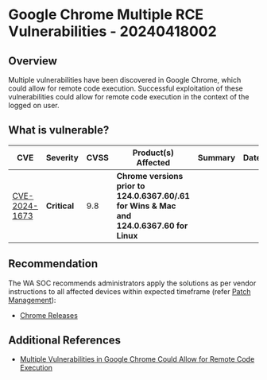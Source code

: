 # Google Chrome Multiple RCE Vulnerabilities - 20240418002

## Overview

Multiple vulnerabilities have been discovered in Google Chrome, which could allow for remote code execution. Successful exploitation of these vulnerabilities could allow for remote code execution in the context of the logged on user.

## What is vulnerable?

| CVE                                                             | Severity     | CVSS | Product(s) Affected                                                                       | Summary | Dated |
| --------------------------------------------------------------- | ------------ | ---- | ----------------------------------------------------------------------------------------- | ------- | ----- |
| [CVE-2024-1673](https://nvd.nist.gov/vuln/detail/CVE-2024-1673) | **Critical** | 9.8  | **Chrome versions prior to 124.0.6367.60/.61 for Wins & Mac and 124.0.6367.60 for Linux** |         |       |

## Recommendation

The WA SOC recommends administrators apply the solutions as per vendor instructions to all affected devices within expected timeframe  (refer [Patch Management](../guidelines/patch-management.md)):

- [Chrome Releases](https://chromereleases.googleblog.com/2024/04/stable-channel-update-for-desktop_16.html)

## Additional References

- [Multiple Vulnerabilities in Google Chrome Could Allow for Remote Code Execution](https://www.cisecurity.org/advisory/multiple-vulnerabilities-in-google-chrome-could-allow-for-remote-code-execution_2024-040)
